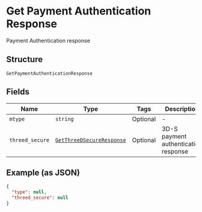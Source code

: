 
# Get Payment Authentication Response

Payment Authentication response

## Structure

`GetPaymentAuthenticationResponse`

## Fields

| Name | Type | Tags | Description |
|  --- | --- | --- | --- |
| `mtype` | `string` | Optional | - |
| `threed_secure` | [`GetThreeDSecureResponse`](../../doc/models/get-three-d-secure-response.md) | Optional | 3D-S payment authentication response |

## Example (as JSON)

```json
{
  "type": null,
  "threed_secure": null
}
```

